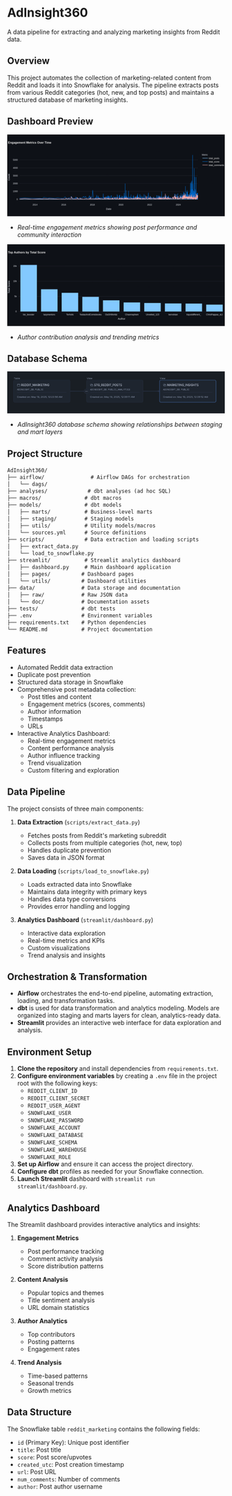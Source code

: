 # AdInsight360

A data pipeline for extracting and analyzing marketing insights from Reddit data.

## Overview

This project automates the collection of marketing-related content from Reddit and loads it into Snowflake for analysis. The pipeline extracts posts from various Reddit categories (hot, new, and top posts) and maintains a structured database of marketing insights.

## Dashboard Preview

![Engagement Metrics](data/doc/newplot.png)
- *Real-time engagement metrics showing post performance and community interaction*

![Author Analysis](data/doc/Author_analysis.png)
- *Author contribution analysis and trending metrics*

## Database Schema

![Database Schema](data/doc/ADINSIGHT_DB.png)
- *AdInsight360 database schema showing relationships between staging and mart layers*

## Project Structure

```
AdInsight360/
├── airflow/               # Airflow DAGs for orchestration
│   └── dags/
├── analyses/             # dbt analyses (ad hoc SQL)
├── macros/              # dbt macros
├── models/              # dbt models
│   ├── marts/           # Business-level marts
│   ├── staging/         # Staging models
│   ├── utils/           # Utility models/macros
│   └── sources.yml      # Source definitions
├── scripts/             # Data extraction and loading scripts
│   ├── extract_data.py
│   └── load_to_snowflake.py
├── streamlit/           # Streamlit analytics dashboard
│   ├── dashboard.py     # Main dashboard application
│   ├── pages/          # Dashboard pages
│   └── utils/          # Dashboard utilities
├── data/               # Data storage and documentation
│   ├── raw/            # Raw JSON data
│   └── doc/            # Documentation assets
├── tests/              # dbt tests
├── .env                # Environment variables
├── requirements.txt    # Python dependencies
└── README.md           # Project documentation
```

## Features

- Automated Reddit data extraction
- Duplicate post prevention
- Structured data storage in Snowflake
- Comprehensive post metadata collection:
  - Post titles and content
  - Engagement metrics (scores, comments)
  - Author information
  - Timestamps
  - URLs
- Interactive Analytics Dashboard:
  - Real-time engagement metrics
  - Content performance analysis
  - Author influence tracking
  - Trend visualization
  - Custom filtering and exploration

## Data Pipeline

The project consists of three main components:

1. **Data Extraction** (`scripts/extract_data.py`)
   - Fetches posts from Reddit's marketing subreddit
   - Collects posts from multiple categories (hot, new, top)
   - Handles duplicate prevention
   - Saves data in JSON format

2. **Data Loading** (`scripts/load_to_snowflake.py`)
   - Loads extracted data into Snowflake
   - Maintains data integrity with primary keys
   - Handles data type conversions
   - Provides error handling and logging

3. **Analytics Dashboard** (`streamlit/dashboard.py`)
   - Interactive data exploration
   - Real-time metrics and KPIs
   - Custom visualizations
   - Trend analysis and insights

## Orchestration & Transformation

- **Airflow** orchestrates the end-to-end pipeline, automating extraction, loading, and transformation tasks.
- **dbt** is used for data transformation and analytics modeling. Models are organized into staging and marts layers for clean, analytics-ready data.
- **Streamlit** provides an interactive web interface for data exploration and analysis.

## Environment Setup

1. **Clone the repository** and install dependencies from `requirements.txt`.
2. **Configure environment variables** by creating a `.env` file in the project root with the following keys:
   - `REDDIT_CLIENT_ID`
   - `REDDIT_CLIENT_SECRET`
   - `REDDIT_USER_AGENT`
   - `SNOWFLAKE_USER`
   - `SNOWFLAKE_PASSWORD`
   - `SNOWFLAKE_ACCOUNT`
   - `SNOWFLAKE_DATABASE`
   - `SNOWFLAKE_SCHEMA`
   - `SNOWFLAKE_WAREHOUSE`
   - `SNOWFLAKE_ROLE`
3. **Set up Airflow** and ensure it can access the project directory.
4. **Configure dbt** profiles as needed for your Snowflake connection.
5. **Launch Streamlit** dashboard with `streamlit run streamlit/dashboard.py`.

## Analytics Dashboard

The Streamlit dashboard provides interactive analytics and insights:

1. **Engagement Metrics**
   - Post performance tracking
   - Comment activity analysis
   - Score distribution patterns

2. **Content Analysis**
   - Popular topics and themes
   - Title sentiment analysis
   - URL domain statistics

3. **Author Analytics**
   - Top contributors
   - Posting patterns
   - Engagement rates

4. **Trend Analysis**
   - Time-based patterns
   - Seasonal trends
   - Growth metrics

## Data Structure

The Snowflake table `reddit_marketing` contains the following fields:
- `id` (Primary Key): Unique post identifier
- `title`: Post title
- `score`: Post score/upvotes
- `created_utc`: Post creation timestamp
- `url`: Post URL
- `num_comments`: Number of comments
- `author`: Post author username


